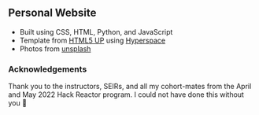 ## Personal Website

- Built using CSS, HTML, Python, and JavaScript
- Template from [HTML5 UP](https://html5up.net/) using [Hyperspace](https://html5up.net/hyperspace)
- Photos from [unsplash](https://unsplash.com/collections/1339119/mac-wallpapers)

### Acknowledgements
Thank you to the instructors, SEIRs, and all my cohort-mates from the April and May 2022 Hack Reactor program. I could not have done this without you 💙


